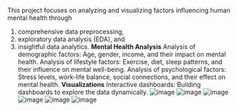  This project focuses on analyzing and visualizing factors influencing human mental health through 
 1. comprehensive data preprocessing,
 2. exploratory data analysis (EDA), and
 3. insightful data analytics.
**Mental Health Analysis**
      Analysis of demographic factors: Age, gender, income, and their impact on mental health.
      Analysis of lifestyle factors: Exercise, diet, sleep patterns, and their influence on mental well-being.
      Analysis of psychological factors: Stress levels, work-life balance, social connections, and their effect on mental health.
**Visualizations**
      Interactive dashboards: Building dashboards to explore the data dynamically.
![image](https://github.com/delanie-06/Data-analysis-/assets/143962675/4fa736cd-3fa7-443e-b135-43010eb7a5db)
![image](https://github.com/delanie-06/Data-analysis-/assets/143962675/c1d81ef7-7e77-444d-87fe-40b88a5588bb)
![image](https://github.com/delanie-06/Data-analysis-/assets/143962675/b8d5fc0d-9296-479b-9f8f-60066a414170)
![image](https://github.com/delanie-06/Data-analysis-/assets/143962675/e5a6497a-cdf4-46b8-856a-36254a8bf9e2)
![image](https://github.com/delanie-06/Data-analysis-/assets/143962675/fab7b125-d7ec-4997-8494-d4bae73f4d92)
![image](https://github.com/delanie-06/Data-analysis-/assets/143962675/234ed417-cb47-49a6-8cbe-ffa2fa0dfa64)





